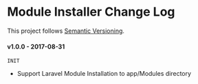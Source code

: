# Module Installer Change Log

This project follows [Semantic Versioning](CONTRIBUTING.md).

#### v1.0.0 - 2017-08-31

`INIT`

- Support Laravel Module Installation to app/Modules directory
